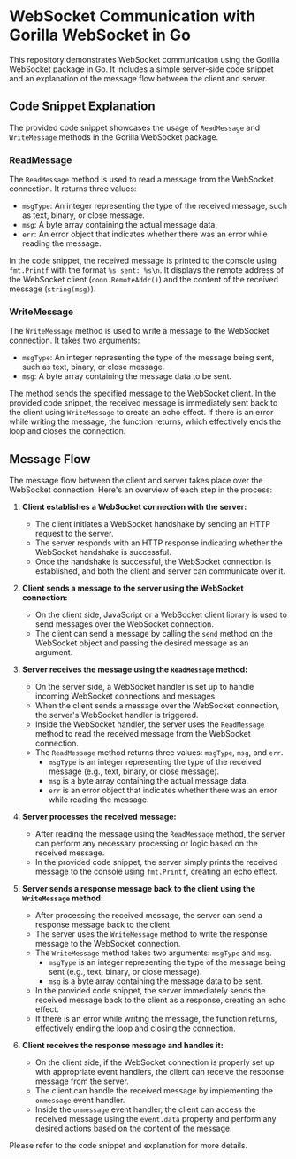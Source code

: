 # WebSocket Communication with Gorilla WebSocket in Go

This repository demonstrates WebSocket communication using the Gorilla WebSocket package in Go. It includes a simple server-side code snippet and an explanation of the message flow between the client and server.

## Code Snippet Explanation

The provided code snippet showcases the usage of `ReadMessage` and `WriteMessage` methods in the Gorilla WebSocket package.

### ReadMessage

The `ReadMessage` method is used to read a message from the WebSocket connection. It returns three values:

- `msgType`: An integer representing the type of the received message, such as text, binary, or close message.
- `msg`: A byte array containing the actual message data.
- `err`: An error object that indicates whether there was an error while reading the message.

In the code snippet, the received message is printed to the console using `fmt.Printf` with the format `%s sent: %s\n`. It displays the remote address of the WebSocket client (`conn.RemoteAddr()`) and the content of the received message (`string(msg)`).

### WriteMessage

The `WriteMessage` method is used to write a message to the WebSocket connection. It takes two arguments:

- `msgType`: An integer representing the type of the message being sent, such as text, binary, or close message.
- `msg`: A byte array containing the message data to be sent.

The method sends the specified message to the WebSocket client. In the provided code snippet, the received message is immediately sent back to the client using `WriteMessage` to create an echo effect. If there is an error while writing the message, the function returns, which effectively ends the loop and closes the connection.

## Message Flow

The message flow between the client and server takes place over the WebSocket connection. Here's an overview of each step in the process:

1. **Client establishes a WebSocket connection with the server:**
   - The client initiates a WebSocket handshake by sending an HTTP request to the server.
   - The server responds with an HTTP response indicating whether the WebSocket handshake is successful.
   - Once the handshake is successful, the WebSocket connection is established, and both the client and server can communicate over it.

2. **Client sends a message to the server using the WebSocket connection:**
   - On the client side, JavaScript or a WebSocket client library is used to send messages over the WebSocket connection.
   - The client can send a message by calling the `send` method on the WebSocket object and passing the desired message as an argument.

3. **Server receives the message using the `ReadMessage` method:**
   - On the server side, a WebSocket handler is set up to handle incoming WebSocket connections and messages.
   - When the client sends a message over the WebSocket connection, the server's WebSocket handler is triggered.
   - Inside the WebSocket handler, the server uses the `ReadMessage` method to read the received message from the WebSocket connection.
   - The `ReadMessage` method returns three values: `msgType`, `msg`, and `err`.
     - `msgType` is an integer representing the type of the received message (e.g., text, binary, or close message).
     - `msg` is a byte array containing the actual message data.
     - `err` is an error object that indicates whether there was an error while reading the message.

4. **Server processes the received message:**
   - After reading the message using the `ReadMessage` method, the server can perform any necessary processing or logic based on the received message.
   - In the provided code snippet, the server simply prints the received message to the console using `fmt.Printf`, creating an echo effect.

5. **Server sends a response message back to the client using the `WriteMessage` method:**
   - After processing the received message, the server can send a response message back to the client.
   - The server uses the `WriteMessage` method to write the response message to the WebSocket connection.
   - The `WriteMessage` method takes two arguments: `msgType` and `msg`.
     - `msgType` is an integer representing the type of the message being sent (e.g., text, binary, or close message).
     - `msg` is a byte array containing the message data to be sent.
   - In the provided code snippet, the server immediately sends the received message back to the client as a response, creating an echo effect.
   - If there is an error while writing the message, the function returns, effectively ending the loop and closing the connection.

6. **Client receives the response message and handles it:**
   - On the client side, if the WebSocket connection is properly set up with appropriate event handlers, the client can receive the response message from the server.
   - The client can handle the received message by implementing the `onmessage` event handler.
   - Inside the `onmessage` event handler, the client can access the received message using the `event.data` property and perform any desired actions based on the content of the message.

Please refer to the code snippet and explanation for more details.

